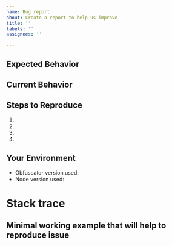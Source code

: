 ```yaml
---
name: Bug report
about: Create a report to help us improve
title: ''
labels: ''
assignees: ''

---
```


<!-- Love javascript-obfuscator? Please consider supporting our collective:
👉  https://opencollective.com/javascript-obfuscator/donate -->

<!--- Provide a general summary of the issue in the Title above -->

## Expected Behavior
<!--- Tell us what should happen -->

## Current Behavior
<!--- Tell us what happens instead of the expected behavior -->

## Steps to Reproduce
<!--- Provide a link to a live example, or an unambiguous set of steps to -->
<!--- reproduce this bug. Include code to reproduce, if relevant -->
1.
2.
3.
4.

## Your Environment
<!--- Include as many relevant details about the environment you experienced the bug in -->
* Obfuscator version used:
* Node version used:

# Stack trace
<!--- Include stack trace -->

## Minimal working example that will help to reproduce issue
<!--- Include code -->
